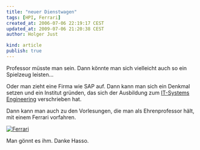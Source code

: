 ```yaml
---
title: "neuer Dienstwagen"
tags: [HPI, Ferrari]
created_at: 2006-07-06 22:19:17 CEST
updated_at: 2009-07-06 21:20:38 CEST
author: Holger Just

kind: article
publish: true
---
```


Professor müsste man sein. Dann könnte man sich vielleicht auch so ein Spielzeug leisten...

Oder man zieht eine Firma wie SAP auf. Dann kann man sich ein Denkmal setzen und ein Institut gründen, das sich der Ausbildung zum [IT-Systems Engineering](http://www.hpi.uni-potsdam.de/) verschrieben hat.

Dann kann man auch zu den Vorlesungen, die man als Ehrenprofessor hält, mit einem Ferrari vorfahren.

<a href="http://www.flickr.com/photos/meine-erde/183541139/"><img src="http://static.flickr.com/56/183541139_e489a68450.jpg" alt="Ferrari" title="Das neue Spielzeug von Hasso Plattner" class="center"/></a>

Man gönnt es ihm. Danke Hasso.